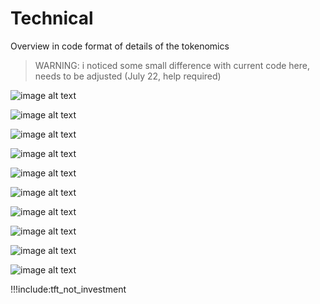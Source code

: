 
# Technical 

Overview in code format of details of the tokenomics

> WARNING: i noticed some small difference with current code here, needs to be adjusted (July 22, help required)

![image alt text](simulation1.jpg)

![image alt text](simulation2.jpg)

![image alt text](simulation3.jpg)

![image alt text](simulation4.jpg)

![image alt text](simulation5.jpg)

![image alt text](simulation6.jpg)

![image alt text](simulation7.jpg)

![image alt text](simulation8.jpg)

![image alt text](simulation9.jpg)

![image alt text](simulation10.jpg)


!!!include:tft_not_investment